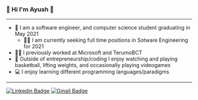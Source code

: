 ### 👋 Hi I'm Ayush 👋
----------------
- 💼 I am a software engineer, and computer science student graduating in May 2021
  - 👨‍💼 I am currently seeking full time positions in Sotware Engineering for 2021
- 👨‍💻 I previously worked at Microsoft and TerumoBCT
- 🏀 Outside of entrepreneurship/coding I enjoy watching and playing basketball, lifting weights, and occasionally playing videogames
- 💻 I enjoy learning different programming languages/paradigms
-----------------
[![Linkedin Badge](https://img.shields.io/badge/-Ayush%20Khanal-blue?style=flat-square&logo=Linkedin&logoColor=white&link=https://www.linkedin.com/in/ayushkhanal/)](https://www.linkedin.com/in/ayushkhanal/)
[![Gmail Badge](https://img.shields.io/badge/-vegetablebat1@gmail.com-c14438?style=flat-square&logo=Gmail&logoColor=white&link=mailto:vegetablebat1@gmail.com)](mailto:vegetablebat1@gmail.com)
